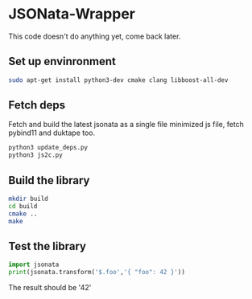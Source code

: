 # JSONata-Wrapper

This code doesn't do anything yet, come back later.


## Set up envinronment
```sh
sudo apt-get install python3-dev cmake clang libboost-all-dev
```

## Fetch deps

Fetch and build the latest jsonata as a single file minimized js file, fetch pybind11 and duktape too.

```sh
python3 update_deps.py
python3 js2c.py
```

## Build the library
```sh
mkdir build
cd build
cmake ..
make
```

## Test the library

```python
import jsonata
print(jsonata.transform('$.foo','{ "foo": 42 }'))
```

The result should be '42'
